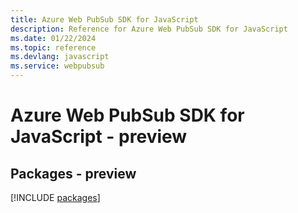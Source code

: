 ```yaml
---
title: Azure Web PubSub SDK for JavaScript
description: Reference for Azure Web PubSub SDK for JavaScript
ms.date: 01/22/2024
ms.topic: reference
ms.devlang: javascript
ms.service: webpubsub
---
```

# Azure Web PubSub SDK for JavaScript - preview
## Packages - preview
[!INCLUDE [packages](web-pubsub-index.md)]